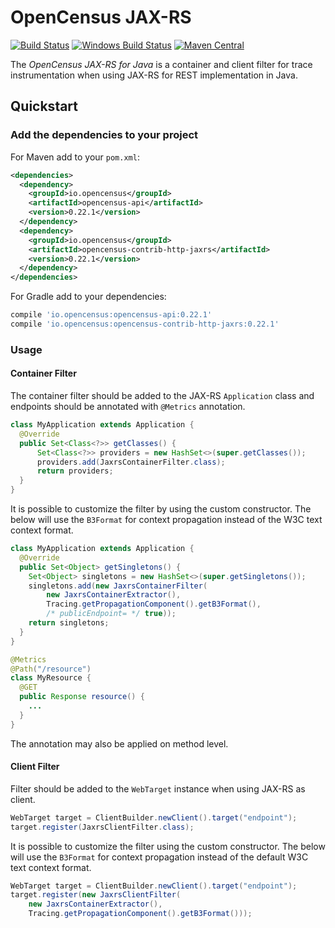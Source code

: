 # OpenCensus JAX-RS
[![Build Status][travis-image]][travis-url]
[![Windows Build Status][appveyor-image]][appveyor-url]
[![Maven Central][maven-image]][maven-url]

The *OpenCensus JAX-RS for Java* is a container and client filter  for trace instrumentation when using JAX-RS for REST implementation in Java.

## Quickstart

### Add the dependencies to your project

For Maven add to your `pom.xml`:
```xml
<dependencies>
  <dependency>
    <groupId>io.opencensus</groupId>
    <artifactId>opencensus-api</artifactId>
    <version>0.22.1</version>
  </dependency>
  <dependency>
    <groupId>io.opencensus</groupId>
    <artifactId>opencensus-contrib-http-jaxrs</artifactId>
    <version>0.22.1</version>
  </dependency>
</dependencies>
```

For Gradle add to your dependencies:
```groovy
compile 'io.opencensus:opencensus-api:0.22.1'
compile 'io.opencensus:opencensus-contrib-http-jaxrs:0.22.1'
```

### Usage

#### Container Filter

The container filter should be added to the JAX-RS `Application` class and endpoints should be annotated
with `@Metrics` annotation.

```java
class MyApplication extends Application {
  @Override
  public Set<Class<?>> getClasses() {
      Set<Class<?>> providers = new HashSet<>(super.getClasses());
      providers.add(JaxrsContainerFilter.class);
      return providers;
  }
}
```

It is possible to customize the filter by using the custom constructor. The below will
use the `B3Format` for context propagation instead of the W3C text context format.

```java
class MyApplication extends Application {
  @Override
  public Set<Object> getSingletons() {
    Set<Object> singletons = new HashSet<>(super.getSingletons());
    singletons.add(new JaxrsContainerFilter(
        new JaxrsContainerExtractor(),
        Tracing.getPropagationComponent().getB3Format(),
        /* publicEndpoint= */ true));
    return singletons;
  }
}
```

```java
@Metrics
@Path("/resource")
class MyResource {
  @GET
  public Response resource() {
    ...
  }
}
```

The annotation may also be applied on method level.

#### Client Filter

Filter should be added to the `WebTarget` instance when using JAX-RS as client.

```java
WebTarget target = ClientBuilder.newClient().target("endpoint");
target.register(JaxrsClientFilter.class);
```

It is possible to customize the filter using the custom constructor. The
below will use the `B3Format` for context propagation instead of the default W3C
text context format.

```java
WebTarget target = ClientBuilder.newClient().target("endpoint");
target.register(new JaxrsClientFilter(
    new JaxrsContainerExtractor(),
    Tracing.getPropagationComponent().getB3Format()));
```


[travis-image]: https://travis-ci.org/census-instrumentation/opencensus-java.svg?branch=master
[travis-url]: https://travis-ci.org/census-instrumentation/opencensus-java
[appveyor-image]: https://ci.appveyor.com/api/projects/status/hxthmpkxar4jq4be/branch/master?svg=true
[appveyor-url]: https://ci.appveyor.com/project/opencensusjavateam/opencensus-java/branch/master
[maven-image]: https://maven-badges.herokuapp.com/maven-central/io.opencensus/opencensus-contrib-http-jetty-client/badge.svg
[maven-url]: https://maven-badges.herokuapp.com/maven-central/io.opencensus/opencensus-contrib-jetty-client
